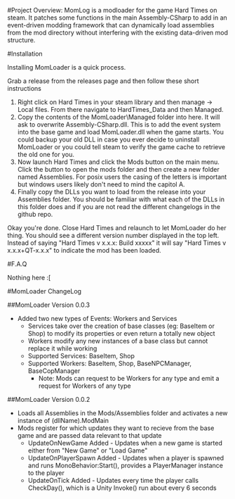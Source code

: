 #Project Overview:
MomLog is a modloader for the game Hard Times on steam. It patches some functions in the main Assembly-CSharp to add in an event-driven modding framework that can dynamically load assemblies from the mod directory without interfering with the existing data-driven mod structure.

#Installation

Installing MomLoader is a quick process.

Grab a release from the releases page and then follow these short instructions

1. Right click on Hard Times in your steam library and then manage -> Local files. From there navigate to HardTimes_Data and then Managed.
2. Copy the contents of the MomLoader\Managed folder into here. It will ask to overwrite Assembly-CSharp.dll. This is to add the event system into the base game and load MomLoader.dll when the game starts. You could backup your old DLL in case you ever decide to uninstall MomLoader or you could tell steam to verify the game cache to retrieve the old one for you.
3. Now launch Hard Times and click the Mods button on the main menu. Click the button to open the mods folder and then create a new folder named Assemblies. For posix users the casing of the letters is important but windows users likely don't need to mind the capitol A.
4. Finally copy the DLLs you want to load from the release into your Assemblies folder. You should be familiar with what each of the DLLs in this folder does and if you are not read the different changelogs in the github repo.

Okay you're done. Close Hard Times and relaunch to let MomLoader do her thing. You should see a different version number displayed in the top left. Instead of saying "Hard Times v x.x.x: Build xxxxx" it will say "Hard Times v x.x.x+QT-x.x.x" to indicate the mod has been loaded.

#F.A.Q

Nothing here :[

#MomLoader ChangeLog

##MomLoader Version 0.0.3
* Added two new types of Events: Workers and Services
    * Services take over the creation of base classes (eg: BaseItem or Shop) to modify its properties or even return a totally new object
    * Workers modify any new instances of a base class but cannot replace it while working
    * Supported Services: BaseItem, Shop
    * Supported Workers: BaseItem, Shop, BaseNPCManager, BaseCopManager
        * Note: Mods can request to be Workers for any type and emit a request for Workers of any type

##MomLoader Version 0.0.2
* Loads all Assemblies in the Mods/Assemblies folder and activates a new instance of (dllName).ModMain
* Mods register for which updates they want to recieve from the base game and are passed data relevant to that update
    * UpdateOnNewGame Added - Updates when a new game is started either from "New Game" or "Load Game"
	* UpdateOnPlayerSpawn Added - Updates when a player is spawned and runs MonoBehavior:Start(), provides a PlayerManager instance to the player
    * UpdateOnTick Added - Updates every time the player calls CheckDay(), which is a Unity Invoke() run about every 6 seconds